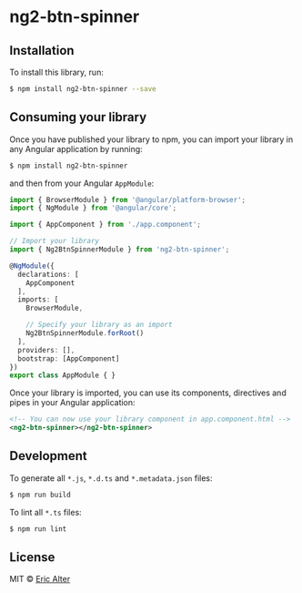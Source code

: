 # ng2-btn-spinner

## Installation

To install this library, run:

```bash
$ npm install ng2-btn-spinner --save
```

## Consuming your library

Once you have published your library to npm, you can import your library in any Angular application by running:

```bash
$ npm install ng2-btn-spinner
```

and then from your Angular `AppModule`:

```typescript
import { BrowserModule } from '@angular/platform-browser';
import { NgModule } from '@angular/core';

import { AppComponent } from './app.component';

// Import your library
import { Ng2BtnSpinnerModule } from 'ng2-btn-spinner';

@NgModule({
  declarations: [
    AppComponent
  ],
  imports: [
    BrowserModule,

    // Specify your library as an import
    Ng2BtnSpinnerModule.forRoot()
  ],
  providers: [],
  bootstrap: [AppComponent]
})
export class AppModule { }
```

Once your library is imported, you can use its components, directives and pipes in your Angular application:

```xml
<!-- You can now use your library component in app.component.html -->
<ng2-btn-spinner></ng2-btn-spinner>
```

## Development

To generate all `*.js`, `*.d.ts` and `*.metadata.json` files:

```bash
$ npm run build
```

To lint all `*.ts` files:

```bash
$ npm run lint
```

## License

MIT © [Eric Alter](mailto:neolanders@hotmail.com)
